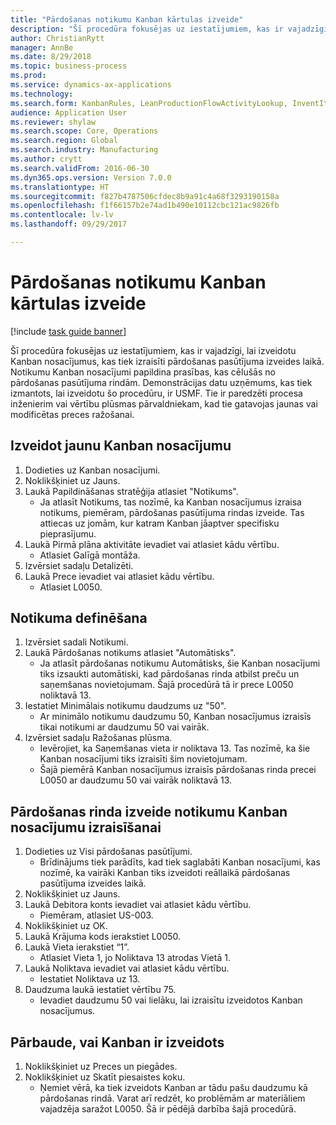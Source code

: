 ```yaml
--- 
title: "Pārdošanas notikumu Kanban kārtulas izveide"
description: "Šī procedūra fokusējas uz iestatījumiem, kas ir vajadzīgi, lai izveidotu Kanban nosacījumus, kas tiek izraisīti pārdošanas pasūtījuma izveides laikā."
author: ChristianRytt
manager: AnnBe
ms.date: 8/29/2018
ms.topic: business-process
ms.prod: 
ms.service: dynamics-ax-applications
ms.technology: 
ms.search.form: KanbanRules, LeanProductionFlowActivityLookup, InventItemIdLookupSimple, SalesTableListPage, SalesCreateOrder, SalesTable, LeanPeggingTree
audience: Application User
ms.reviewer: shylaw
ms.search.scope: Core, Operations
ms.search.region: Global
ms.search.industry: Manufacturing
ms.author: crytt
ms.search.validFrom: 2016-06-30
ms.dyn365.ops.version: Version 7.0.0
ms.translationtype: HT
ms.sourcegitcommit: f827b4787506cfdec8b9a91c4a68f3293190158a
ms.openlocfilehash: f1f66157b2e74ad1b490e10112cbc121ac9826fb
ms.contentlocale: lv-lv
ms.lasthandoff: 09/29/2017

---
```

# <a name="create-a-sales-event-kanban-rule"></a>Pārdošanas notikumu Kanban kārtulas izveide

[!include [task guide banner](../../includes/task-guide-banner.md)]

Šī procedūra fokusējas uz iestatījumiem, kas ir vajadzīgi, lai izveidotu Kanban nosacījumus, kas tiek izraisīti pārdošanas pasūtījuma izveides laikā. Notikumu Kanban nosacījumi papildina prasības, kas cēlušās no pārdošanas pasūtījuma rindām. Demonstrācijas datu uzņēmums, kas tiek izmantots, lai izveidotu šo procedūru, ir USMF. Tie ir paredzēti procesa inženierim vai vērtību plūsmas pārvaldniekam, kad tie gatavojas jaunas vai modificētas preces ražošanai.




## <a name="create-a-new-kanban-rule"></a>Izveidot jaunu Kanban nosacījumu
1. Dodieties uz Kanban nosacījumi.
2. Noklikšķiniet uz Jauns.
3. Laukā Papildināšanas stratēģija atlasiet "Notikums".
    * Ja atlasīt Notikums, tas nozīmē, ka Kanban nosacījumus izraisa notikums, piemēram, pārdošanas pasūtījuma rindas izveide.   Tas attiecas uz jomām, kur katram Kanban jāaptver specifisku pieprasījumu.  
4. Laukā Pirmā plāna aktivitāte ievadiet vai atlasiet kādu vērtību.
    * Atlasiet Galīgā montāža.  
5. Izvērsiet sadaļu Detalizēti.
6. Laukā Prece ievadiet vai atlasiet kādu vērtību.
    * Atlasiet L0050.  

## <a name="define-an-event"></a>Notikuma definēšana
1. Izvērsiet sadali Notikumi.
2. Laukā Pārdošanas notikums atlasiet "Automātisks".
    * Ja atlasīt pārdošanas notikumu Automātisks, šie Kanban nosacījumi tiks izsaukti automātiski, kad pārdošanas rinda atbilst preču un saņemšanas novietojumam. Šajā procedūrā tā ir prece L0050 noliktavā 13.  
3. Iestatiet Minimālais notikumu daudzums uz "50".
    * Ar minimālo notikumu daudzumu 50, Kanban nosacījumus izraisīs tikai notikumi ar daudzumu 50 vai vairāk.  
4. Izvērsiet sadaļu Ražošanas plūsma.
    * Ievērojiet, ka Saņemšanas vieta ir noliktava 13. Tas nozīmē, ka šie Kanban nosacījumi tiks izraisīti šim novietojumam.  
    * Šajā piemērā Kanban nosacījumus izraisīs pārdošanas rinda precei L0050 ar daudzumu 50 vai vairāk noliktavā 13.  

## <a name="create-sales-line-to-trigger-event-kanban-rule"></a>Pārdošanas rinda izveide notikumu Kanban nosacījumu izraisīšanai
1. Dodieties uz Visi pārdošanas pasūtījumi.
    * Brīdinājums tiek parādīts, kad tiek saglabāti Kanban nosacījumi, kas nozīmē, ka vairāki Kanban tiks izveidoti reāllaikā pārdošanas pasūtījuma izveides laikā.  
2. Noklikšķiniet uz Jauns.
3. Laukā Debitora konts ievadiet vai atlasiet kādu vērtību.
    * Piemēram, atlasiet US-003.  
4. Noklikšķiniet uz OK.
5. Laukā Krājuma kods ierakstiet L0050.
6. Laukā Vieta ierakstiet “1”.
    * Atlasiet Vieta 1, jo Noliktava 13 atrodas Vietā 1.  
7. Laukā Noliktava ievadiet vai atlasiet kādu vērtību.
    * Iestatiet Noliktava uz 13.  
8. Daudzuma laukā iestatiet vērtību 75.
    * Ievadiet daudzumu 50 vai lielāku, lai izraisītu izveidotos Kanban nosacījumus.  

## <a name="verify-that-kanban-is-created"></a>Pārbaude, vai Kanban ir izveidots
1. Noklikšķiniet uz Preces un piegādes.
2. Noklikšķiniet uz Skatīt piesaistes koku.
    * Ņemiet vērā, ka tiek izveidots Kanban ar tādu pašu daudzumu kā pārdošanas rindā. Varat arī redzēt, ko problēmām ar materiāliem vajadzēja saražot L0050. Šā ir pēdējā darbība šajā procedūrā.  


